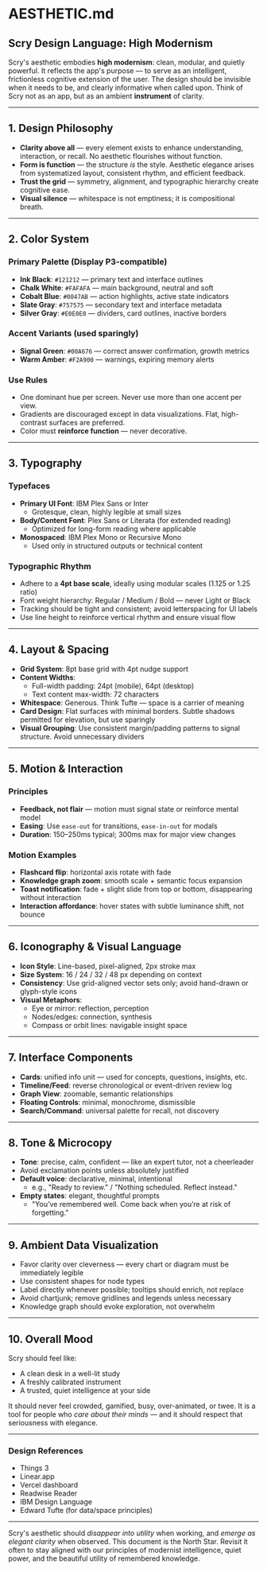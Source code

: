 # AESTHETIC.md

## Scry Design Language: High Modernism

Scry's aesthetic embodies **high modernism**: clean, modular, and quietly powerful. It reflects the app's purpose — to serve as an intelligent, frictionless cognitive extension of the user. The design should be invisible when it needs to be, and clearly informative when called upon. Think of Scry not as an app, but as an ambient **instrument** of clarity.

---

## 1. Design Philosophy

- **Clarity above all** — every element exists to enhance understanding, interaction, or recall. No aesthetic flourishes without function.
- **Form is function** — the structure _is_ the style. Aesthetic elegance arises from systematized layout, consistent rhythm, and efficient feedback.
- **Trust the grid** — symmetry, alignment, and typographic hierarchy create cognitive ease.
- **Visual silence** — whitespace is not emptiness; it is compositional breath.

---

## 2. Color System

### Primary Palette (Display P3-compatible)

- **Ink Black**: `#121212` — primary text and interface outlines
- **Chalk White**: `#FAFAFA` — main background, neutral and soft
- **Cobalt Blue**: `#0047AB` — action highlights, active state indicators
- **Slate Gray**: `#757575` — secondary text and interface metadata
- **Silver Gray**: `#E0E0E0` — dividers, card outlines, inactive borders

### Accent Variants (used sparingly)

- **Signal Green**: `#00A676` — correct answer confirmation, growth metrics
- **Warm Amber**: `#F2A900` — warnings, expiring memory alerts

### Use Rules

- One dominant hue per screen. Never use more than one accent per view.
- Gradients are discouraged except in data visualizations. Flat, high-contrast surfaces are preferred.
- Color must **reinforce function** — never decorative.

---

## 3. Typography

### Typefaces

- **Primary UI Font**: IBM Plex Sans or Inter
  - Grotesque, clean, highly legible at small sizes
- **Body/Content Font**: Plex Sans or Literata (for extended reading)
  - Optimized for long-form reading where applicable
- **Monospaced**: IBM Plex Mono or Recursive Mono
  - Used only in structured outputs or technical content

### Typographic Rhythm

- Adhere to a **4pt base scale**, ideally using modular scales (1.125 or 1.25 ratio)
- Font weight hierarchy: Regular / Medium / Bold — never Light or Black
- Tracking should be tight and consistent; avoid letterspacing for UI labels
- Use line height to reinforce vertical rhythm and ensure visual flow

---

## 4. Layout & Spacing

- **Grid System**: 8pt base grid with 4pt nudge support
- **Content Widths**:
  - Full-width padding: 24pt (mobile), 64pt (desktop)
  - Text content max-width: 72 characters
- **Whitespace**: Generous. Think Tufte — space is a carrier of meaning
- **Card Design**: Flat surfaces with minimal borders. Subtle shadows permitted for elevation, but use sparingly
- **Visual Grouping**: Use consistent margin/padding patterns to signal structure. Avoid unnecessary dividers

---

## 5. Motion & Interaction

### Principles

- **Feedback, not flair** — motion must signal state or reinforce mental model
- **Easing**: Use `ease-out` for transitions, `ease-in-out` for modals
- **Duration**: 150–250ms typical; 300ms max for major view changes

### Motion Examples

- **Flashcard flip**: horizontal axis rotate with fade
- **Knowledge graph zoom**: smooth scale + semantic focus expansion
- **Toast notification**: fade + slight slide from top or bottom, disappearing without interaction
- **Interaction affordance**: hover states with subtle luminance shift, not bounce

---

## 6. Iconography & Visual Language

- **Icon Style**: Line-based, pixel-aligned, 2px stroke max
- **Size System**: 16 / 24 / 32 / 48 px depending on context
- **Consistency**: Use grid-aligned vector sets only; avoid hand-drawn or glyph-style icons
- **Visual Metaphors**:
  - Eye or mirror: reflection, perception
  - Nodes/edges: connection, synthesis
  - Compass or orbit lines: navigable insight space

---

## 7. Interface Components

- **Cards**: unified info unit — used for concepts, questions, insights, etc.
- **Timeline/Feed**: reverse chronological or event-driven review log
- **Graph View**: zoomable, semantic relationships
- **Floating Controls**: minimal, monochrome, dismissible
- **Search/Command**: universal palette for recall, not discovery

---

## 8. Tone & Microcopy

- **Tone**: precise, calm, confident — like an expert tutor, not a cheerleader
- Avoid exclamation points unless absolutely justified
- **Default voice**: declarative, minimal, intentional
  - e.g., "Ready to review." / "Nothing scheduled. Reflect instead."
- **Empty states**: elegant, thoughtful prompts
  - "You’ve remembered well. Come back when you’re at risk of forgetting."

---

## 9. Ambient Data Visualization

- Favor clarity over cleverness — every chart or diagram must be immediately legible
- Use consistent shapes for node types
- Label directly whenever possible; tooltips should enrich, not replace
- Avoid chartjunk; remove gridlines and legends unless necessary
- Knowledge graph should evoke exploration, not overwhelm

---

## 10. Overall Mood

Scry should feel like:

- A clean desk in a well-lit study
- A freshly calibrated instrument
- A trusted, quiet intelligence at your side

It should never feel crowded, gamified, busy, over-animated, or twee. It is a tool for people who _care about their minds_ — and it should respect that seriousness with elegance.

---

### Design References

- Things 3
- Linear.app
- Vercel dashboard
- Readwise Reader
- IBM Design Language
- Edward Tufte (for data/space principles)

---

Scry's aesthetic should _disappear into utility_ when working, and _emerge as elegant clarity_ when observed. This document is the North Star. Revisit it often to stay aligned with our principles of modernist intelligence, quiet power, and the beautiful utility of remembered knowledge.
